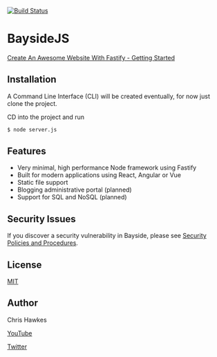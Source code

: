 [![Build Status](https://travis-ci.org/chawk/bayside.svg?branch=master)](https://travis-ci.org/chawk/bayside)

# BaysideJS

[Create An Awesome Website With Fastify - Getting Started](https://www.youtube.com/watch?v=_X-pjh4Vd10)

## Installation

A Command Line Interface (CLI) will be created eventually, for now just clone the project. 

CD into the project and run

```bash
$ node server.js
```

## Features

  * Very minimal, high performance Node framework using Fastify
  * Built for modern applications using React, Angular or Vue
  * Static file support
  * Blogging administrative portal (planned)
  * Support for SQL and NoSQL (planned)
  
## Security Issues

  If you discover a security vulnerability in Bayside, please see [Security Policies and Procedures](Security.md).

## License

  [MIT](LICENSE)

## Author

Chris Hawkes

[YouTube](https://www.youtube.com/channel/UCfV36TX5AejfAGIbtwTc7Zw)

[Twitter](https://twitter.com/RealChrisHawkes)

